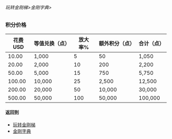 
###### 玩转金刚梯>金刚字典>
### 积分价格

|花费USD|等值兑换（点）   |放大率%|额外积分（点）|合计（点）|
|--------|-----------------|--------|---------------|----------|
|    10.00|                    1,000|             5|                     50|         1,050|
|    20.00|                   2,000|           10|                   200|         2,200|
|    50.00|                   5,000|           15|                   750|         5,750|
|  100.00|                 10,000|           25|                 2,500|      12,500|
|  200.00|                20,000|           50|               10,000|      30,000|
|  500.00|                50,000|         100|               50,000|    100,000|


#### 返回到
- [玩转金刚梯](https://github.com/a2zitpro/web/blob/master/LadderFree/A.md)
- [金刚字典](https://github.com/a2zitpro/web/blob/master/LadderFree/kkDictionary/KKDictionary.md)



